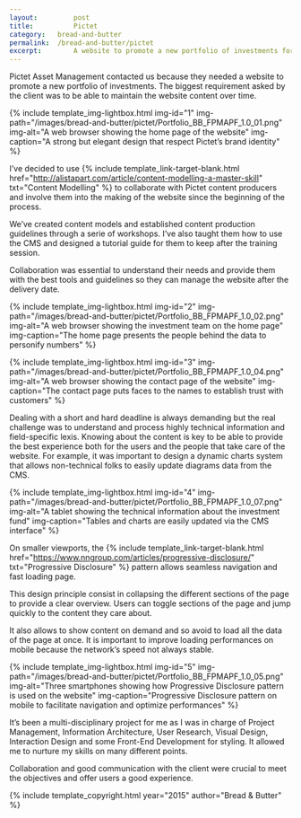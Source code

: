 ```yaml
---
layout: 		post
title: 			Pictet
category: 	bread-and-butter
permalink: 	/bread-and-butter/pictet
excerpt:		A website to promote a new portfolio of investments for Pictet Asset Management. 
---
```


Pictet Asset Management contacted us because they needed a website to promote a new portfolio of investments. The biggest requirement asked by the client was to be able to maintain the website content over time.

{% include template_img-lightbox.html img-id="1" img-path="/images/bread-and-butter/pictet/Portfolio_BB_FPMAPF_1.0_01.png" img-alt="A web browser showing the home page of the website" img-caption="A strong but elegant design that respect Pictet’s brand identity" %}

I’ve decided to use {% include template_link-target-blank.html href="http://alistapart.com/article/content-modelling-a-master-skill" txt="Content&nbsp;Modelling" %} to collaborate with Pictet content producers and involve them into the making of the website since the beginning of the process.

We’ve created content models and established content production guidelines through a serie of workshops. I’ve also taught them how to use the CMS and designed a tutorial guide for them to keep after the training session.

Collaboration was essential to understand their needs and provide them with the best tools and guidelines so they can manage the website after the delivery date.

{% include template_img-lightbox.html img-id="2" img-path="/images/bread-and-butter/pictet/Portfolio_BB_FPMAPF_1.0_02.png" img-alt="A web browser showing the investment team on the home page" img-caption="The home page presents the people behind the data to personify numbers" %}

{% include template_img-lightbox.html img-id="3" img-path="/images/bread-and-butter/pictet/Portfolio_BB_FPMAPF_1.0_04.png" img-alt="A web browser showing the contact page of the website" img-caption="The contact page puts faces to the names to establish trust with customers" %}

Dealing with a short and hard deadline is always demanding but the real challenge was to understand and process highly technical information and field-specific lexis. Knowing about the content is key to be able to provide the best experience both for the users and the people that take care of the website. For example, it was important to design a dynamic charts system that allows non-technical folks to easily update diagrams data from the CMS.

{% include template_img-lightbox.html img-id="4" img-path="/images/bread-and-butter/pictet/Portfolio_BB_FPMAPF_1.0_07.png" img-alt="A tablet showing the technical information about the investment fund" img-caption="Tables and charts are easily updated via the CMS interface" %}

On smaller viewports, the {% include template_link-target-blank.html href="https://www.nngroup.com/articles/progressive-disclosure/" txt="Progressive&nbsp;Disclosure" %} pattern allows seamless navigation and fast loading page.

This design principle consist in collapsing the different sections of the page to provide a clear overview. Users can toggle sections of the page and jump quickly to the content they care about.

It also allows to show content on demand and so avoid to load all the data of the page at once. It is important to improve loading performances on mobile because the network’s speed not always stable.

{% include template_img-lightbox.html img-id="5" img-path="/images/bread-and-butter/pictet/Portfolio_BB_FPMAPF_1.0_05.png" img-alt="Three smartphones showing how Progressive Disclosure pattern is used on the website" img-caption="Progressive Disclosure pattern on mobile to facilitate navigation and optimize performances" %}

It’s been a multi-disciplinary project for me as I was in charge of Project Management, Information Architecture, User Research, Visual Design, Interaction Design and some Front-End Development for styling. It allowed me to nurture my skills on many different points.

Collaboration and good communication with the client were crucial to meet the objectives and offer users a good experience.

{% include template_copyright.html year="2015" author="Bread & Butter" %}